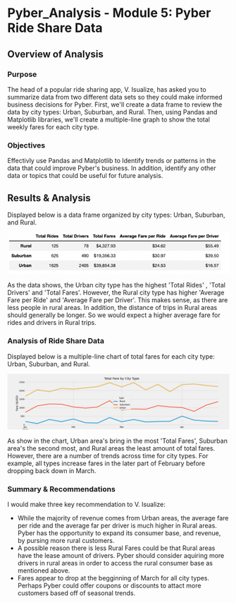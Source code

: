 # Pyber_Analysis - Module 5: Pyber Ride Share Data

## Overview of Analysis

### Purpose

The head of a popular ride sharing app, V. Isualize,  has asked you to summarize data from two different data sets so they could make informed business decisions for Pyber. First, we'll create a data frame to review the data by city types: Urban, Suburban, and Rural. Then, using Pandas and Matplotlib libraries, we'll create a multiple-line graph to show the total weekly fares for each city type.

### Objectives

Effectivly use Pandas and Matplotlib to Identify trends or patterns in the data that could improve Pyber's business. In addition, identify any other data or topics that could be useful for future analysis. 


## Results & Analysis

Displayed below is a data frame organized by city types: Urban, Suburban, and Rural. 

![pyber_summary](Analysis/Pyber_data_Frame.png "PyBer_Data_Frame")

As the data shows, the Urban city type has the highest 'Total Rides' , 'Total Drivers' and 'Total Fares'. However, the Rural city type has higher 'Average Fare per Ride' and 'Average Fare per Driver'. This makes sense, as there are less people in rural areas. In addition, the distance of trips in Rural areas should generally be longer. So we would expect a higher average fare for rides and drivers in Rural trips. 

### Analysis of Ride Share Data

Displayed below is a multiple-line chart of total fares for each city type: Urban, Suburban, and Rural. 

![pyber_summary](Analysis/PyBer_fare_summary.png "PyBer_fare_summary")

As show in the chart, Urban area's bring in the most 'Total Fares', Suburban area's the second most, and Rural areas the least amount of total fares. However, there are a number of trends across time for city types. For example, all types increase fares in the later part of February before dropping back down in March. 

### Summary & Recommendations

I would make three key recommendation to V. Isualize:
 - While the majority of revenue comes from Urban areas, the average fare per ride and the average far per driver is much higher in Rural areas. Pyber has the opportunity to expand its consumer base, and revenue, by pursing more rural customers. 
 - A possible reason there is less Rural Fares could be that Rural areas have the lease amount of drivers. Pyber should consider aquiring more drivers in rural areas in order to access the rural consumer base as mentioned above. 
 - Fares appear to drop at the begginning of March for all city types. Perhaps Pyber could offer coupons or discounts to attact more customers based off of seasonal trends. 




